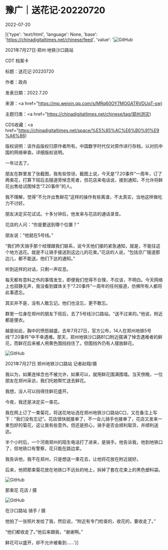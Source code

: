 # 豫广｜送花记·20220720

2022-07-20

[{'type': 'text/html', 'language': None, 'base': 'https://chinadigitaltimes.net/chinese/feed', 'value': '![GitHub](https://chinadigitaltimes.net/chinese/files/2022/07/post-684569-62d8381e208b0.)

2021年7月27日·郑州·地铁沙口路站



CDT 档案卡

标题：送花记·20220720

作者：政舟

发表日期：2022.7.20

来源：<a href="https://mp.weixin.qq.com/s/MRq60OY7MOGATRVDUqT-sw)

主题归类：<a href="https://chinadigitaltimes.net/chinese/tag/郑州洪灾)

CDS收藏：<a href="https://chinadigitaltimes.net/space/%E5%85%AC%E6%B0%91%E9%A6%86)

版权说明：该作品版权归原作者所有。中国数字时代仅对原作进行存档，以对抗中国的网络审查。详细版权说明。





一年过去了。

朋友在群里发了张截图，我有些惊讶。截图上说，今天是“7.20事件”一周年，订了两束花，打算下班后去隧道旁悼念死者，但花店来电话说，接到通知，不允许将鲜花出售给试图悼念“7.20事件”的人。

我不理解，觉得“不允许出售鲜花”这样的操作有些离谱，不太真实，当地这样做吃力不讨好。

朋友决定买花试试。十多分钟后，他发来与花店的通话录音。

花店的人问：“你是要送到哪个位置？”

朋友说：“他就在5号线。”

“我们昨天骑手那个经理跟我们联系，说今天他们接的紧急通知，就是，不能往这个地方送花。就是不让骑手接送到这边儿的花束。”花店的人说，“包括京广隧道那边儿，都不能送。他们下达的通知。”

听到这样的对话，只剩一声叹息。

每天都有意料之外的事情发生，即便我们觉得不合理，不应该，不明白。今天网络上也寂静无声，我没看到媒体关于“7.20事件”一周年的任何报道，仿佛所有人都将此事遗忘。

其实并不是，没有人敢忘记。他们也没忘，更不敢忘。

群里一位身在郑州的朋友下班后，去了5号线沙口路站。“送不过来的。”他说，附近都是便衣。

越是如此，胸中的愤怒越盛。去年7月27日，官方公布，14人在郑州地铁5号线“7.20事件”中不幸遇难。那天，郑州地铁沙口路B1口附近摆满了悼念遇难者的鲜花，而鲜花后来被人用黄色围挡挡住了。但围挡外仍有人摆放鲜花。

![GitHub](https://chinadigitaltimes.net/chinese/files/2022/07/post-684569-62d8381e2ed47.)

2021年7月27日 郑州地铁沙口路站 记者赵翔/摄

我以为，如果连悼念也不被允许，如果可以，就用鲜花围满围墙。当天傍晚，一位朋友在郑州采访，我们托她帮忙送去鲜花。

我想，没人可以挡得住鲜花盛开。

今夜，我还是决定买一束花。

我在网上订了一束菊花，将送花地址选在郑州地铁沙口路站C口，又在备注上写下：“我们没有忘记”。花店很快就接单了，不一会儿骑手也接单了，花店又发来一束包好的菊花，这让我有些意外。但还是担心，骑手是否会顺利取货，并顺利送达。

半个小时后，一个河南郑州的陌生电话打了进来，是骑手。他告诉我，他到地铁口了，但地铁口有警察，花只能在路边拿。

我告诉他，我不在郑州，只是想送一束花去，让他将花放在附近就好。

后来，他把那束菊花放在地铁口不远处的地上，拆掉了套在花束上的黑色塑料袋。

![GitHub](https://chinadigitaltimes.net/chinese/files/2022/07/post-684569-62d8381e3a03d.)

那束花 花店 / 摄

![GitHub](https://chinadigitaltimes.net/chinese/files/2022/07/post-684569-62d8381e450c8.)

在沙口路站 骑手 / 摄

他拍了一张照片发给了我，然后说，“附近有专门检查的，收花的，要收走了。”

“他们都收走了。”他后来跟我，“谢谢啊。”

鲜花可以盛开，却不允许被看到……'}]